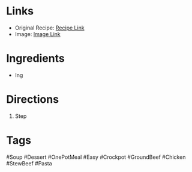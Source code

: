 # Links
* Original Recipe: [Recipe Link]()
* Image: [Image Link]()
# Ingredients
* Ing
# Directions
1. Step
# Tags
#Soup #Dessert #OnePotMeal #Easy #Crockpot #GroundBeef #Chicken #StewBeef #Pasta 